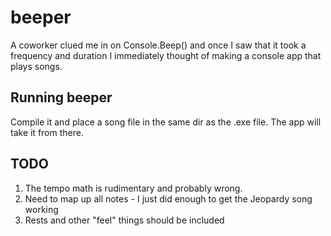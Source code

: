 # beeper

A coworker clued me in on Console.Beep() and once I saw that it took a frequency and duration
I immediately thought of making a console app that plays songs.

## Running beeper

Compile it and place a song file in the same dir as the .exe file. The app will take it 
from there.

## TODO

1. The tempo math is rudimentary and probably wrong.
2. Need to map up all notes - I just did enough to get the Jeopardy song working
3. Rests and other "feel" things should be included
